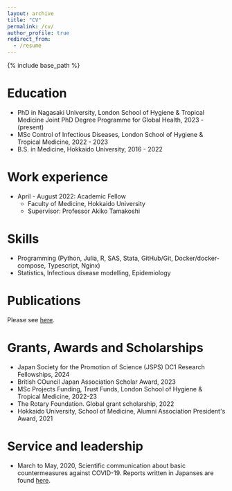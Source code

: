 ```yaml
---
layout: archive
title: "CV"
permalink: /cv/
author_profile: true
redirect_from:
  - /resume
---
```


{% include base_path %}

Education
======
* PhD in Nagasaki University, London School of Hygiene & Tropical Medicine Joint PhD Degree Programme for Global Health, 2023 - (present)
* MSc Control of Infectious Diseases, London School of Hygiene & Tropical Medicine, 2022 - 2023 
* B.S. in Medicine, Hokkaido University, 2016 - 2022

Work experience
======
* April - August 2022: Academic Fellow
  * Faculty of Medicine, Hokkaido University
  * Supervisor: Professor Akiko Tamakoshi

Skills
======
* Programming (Python, Julia, R, SAS, Stata, GitHub/Git, Docker/docker-compose, Typescript, Nginx)
* Statistics, Infectious disease modelling, Epidemiology

Publications
======
Please see [here](/publications/).

Grants, Awards and Scholarships
=====
* Japan Society for the Promotion of Science (JSPS) DC1 Research Fellowships, 2024
* British COuncil Japan Association Scholar Award, 2023
* MSc Projects Funding, Trust Funds, London School of Hygiene & Tropical Medicine, 2022-23
* The Rotary Foundation. Global grant scholarship, 2022
* Hokkaido University, School of Medicine, Alumni Association President's Award, 2021

Service and leadership
======
* March to May, 2020, Scientific communication about basic countermeasures against COVID-19. Reports written in Japanses are found [here](https://no-more-corona.com/).
